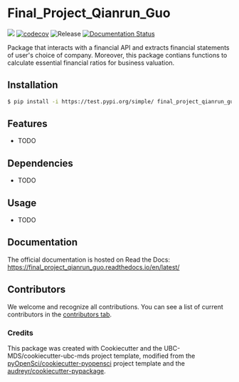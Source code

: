 # Final_Project_Qianrun_Guo 

![](https://github.com/qrguo-0416/final_project_qianrun_guo/workflows/build/badge.svg) [![codecov](https://codecov.io/gh/qrguo-0416/final_project_qianrun_guo/branch/main/graph/badge.svg)](https://codecov.io/gh/qrguo-0416/final_project_qianrun_guo) ![Release](https://github.com/qrguo-0416/final_project_qianrun_guo/workflows/Release/badge.svg) [![Documentation Status](https://readthedocs.org/projects/final_project_qianrun_guo/badge/?version=latest)](https://final_project_qianrun_guo.readthedocs.io/en/latest/?badge=latest)

Package that interacts with a financial API and extracts financial statements of user's choice of company. Moreover, this package contians functions to calculate essential financial ratios for business valuation.

## Installation

```bash
$ pip install -i https://test.pypi.org/simple/ final_project_qianrun_guo
```

## Features

- TODO

## Dependencies

- TODO

## Usage

- TODO

## Documentation

The official documentation is hosted on Read the Docs: https://final_project_qianrun_guo.readthedocs.io/en/latest/

## Contributors

We welcome and recognize all contributions. You can see a list of current contributors in the [contributors tab](https://github.com/qrguo-0416/final_project_qianrun_guo/graphs/contributors).

### Credits

This package was created with Cookiecutter and the UBC-MDS/cookiecutter-ubc-mds project template, modified from the [pyOpenSci/cookiecutter-pyopensci](https://github.com/pyOpenSci/cookiecutter-pyopensci) project template and the [audreyr/cookiecutter-pypackage](https://github.com/audreyr/cookiecutter-pypackage).
